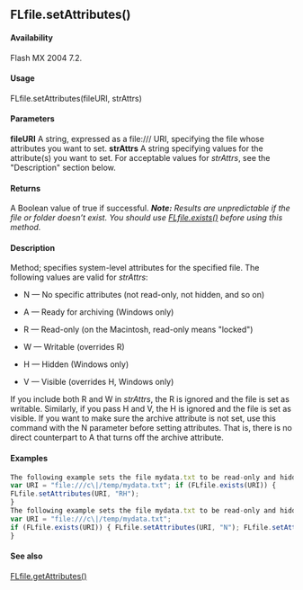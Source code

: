 ## FLfile.setAttributes()

#### Availability

Flash MX 2004 7.2.

#### Usage

FLfile.setAttributes(fileURI, strAttrs)

#### Parameters

**fileURI** A string, expressed as a file:/// URI, specifying the file whose attributes you want to set.
**strAttrs** A string specifying values for the attribute(s) you want to set. For acceptable values for *strAttrs*, see the "Description" section below.

#### Returns

A Boolean value of true if successful.
***Note:** Results are unpredictable if the file or folder doesn’t exist. You should use* *[FLfile.exists()](#!wielmic/developers-animatesdk-docs/test/FLfile_object/FLfile2.md) before using this method.*

#### Description

Method; specifies system-level attributes for the specified file.
The following values are valid for *strAttrs*:

-   N — No specific attributes (not read-only, not hidden, and so on)

-   A — Ready for archiving (Windows only)

-   R — Read-only (on the Macintosh, read-only means "locked")

-   W — Writable (overrides R)

-   H — Hidden (Windows only)

-   V — Visible (overrides H, Windows only)

If you include both R and W in *strAttrs*, the R is ignored and the file is set as writable. Similarly, if you pass H and V, the
H is ignored and the file is set as visible.
If you want to make sure the archive attribute is not set, use this command with the N parameter before setting attributes. That is, there is no direct counterpart to A that turns off the archive attribute.

#### Examples

```javascript
The following example sets the file mydata.txt to be read-only and hidden. It has no effect on the archive attribute.
var URI = "file:///c\|/temp/mydata.txt"; if (FLfile.exists(URI)) {
FLfile.setAttributes(URI, "RH");
}
The following example sets the file mydata.txt to be read-only and hidden. It also ensures that the archive attribute is not set.
var URI = "file:///c\|/temp/mydata.txt";
if (FLfile.exists(URI)) { FLfile.setAttributes(URI, "N"); FLfile.setAttributes(URI, "RH");
}

```
#### See also

[FLfile.getAttributes()](#!wielmic/developers-animatesdk-docs/test/FLfile_object/FLfile3.md)

